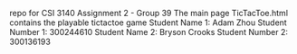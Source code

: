 repo for CSI 3140 Assignment 2 - Group 39
The main page TicTacToe.html contains the playable tictactoe game
Student Name 1: Adam Zhou Student Number 1: 300244610
Student Name 2: Bryson Crooks Student Number 2: 300136193
